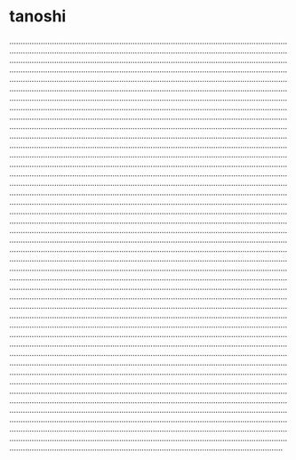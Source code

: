 # tanoshi

..............................................................................................................................................................................................................................................................................................................................................................................................................................................................................................................................................................................................................................................................................................................................................................................................................................................................................................................................................................................................................................................................................................................................................................................................................................................................................................................................................................................................................................................................................................................................................................................................................................................................................................................................................................................................................................................................................................................................................................................................................................................................................................................................................................................................................................................................................................................................................................................................................................................................................................................................................................................................................................................................................................................................................................................................................................................................................................................................................................................................................................................................................................................................................................................................................................................................................................................................................................................................................................................................................................................................................................................................................................................................................................................................................................................................................................................................................................................................................................................................................................................................................................................................................................................................................................................................................................................................................................................................................................................................................................................................................................................................................................................................................................................................................................................................................................................................................................................................................................................................................................................................................................................................................................................................................................................................................................................................................................................................................................................................................................................................................................................................................................................................................